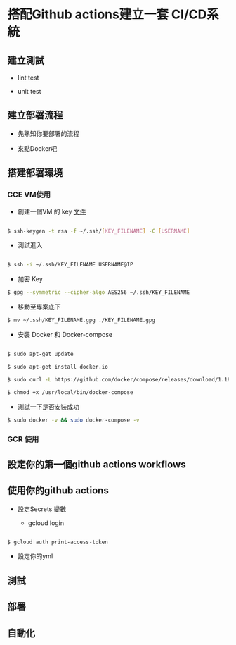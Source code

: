 # 搭配Github actions建立一套 CI/CD系統

## 建立測試

  * lint test

  * unit test

## 建立部署流程

  * 先熟知你要部署的流程

  * 來點Docker吧

## 搭建部署環境

### GCE VM使用

* 創建一個VM 的 key [文件](https://cloud.google.com/compute/docs/instances/adding-removing-ssh-keys#createsshkeys)

```bash

$ ssh-keygen -t rsa -f ~/.ssh/[KEY_FILENAME] -C [USERNAME]

```

* 測試進入

```bash

$ ssh -i ~/.ssh/KEY_FILENAME USERNAME@IP

```

* 加密 Key

```bash
$ gpg --symmetric --cipher-algo AES256 ~/.ssh/KEY_FILENAME
```

* 移動至專案底下

```bash
$ mv ~/.ssh/KEY_FILENAME.gpg ./KEY_FILENAME.gpg
```

* 安裝 Docker 和 Docker-compose

```bash

$ sudo apt-get update

```

```bash
$ sudo apt-get install docker.io

```

```bash
$ sudo curl -L https://github.com/docker/compose/releases/download/1.18.0/docker-compose-`uname -s`-`uname -m` -o /usr/local/bin/docker-compose
```

```bash
$ chmod +x /usr/local/bin/docker-compose
```

* 測試一下是否安裝成功

```bash
$ sudo docker -v && sudo docker-compose -v
```


### GCR 使用

## 設定你的第一個github actions workflows

## 使用你的github actions
  
* 設定Secrets 變數

  * gcloud login

```bash

$ gcloud auth print-access-token

```

  * 設定你的yml

## 測試

## 部署

## 自動化

